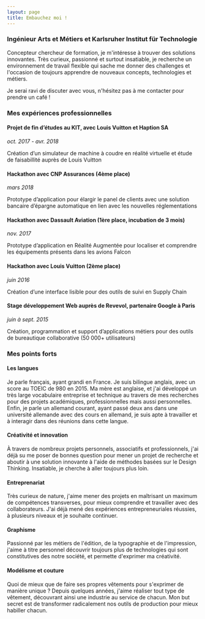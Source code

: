 ```yaml
---
layout: page
title: Embauchez moi !
---
```


### Ingénieur Arts et Métiers et Karlsruher Institut für Technologie
Concepteur chercheur de formation, je m'intéresse à trouver des solutions innovantes. Très curieux, passionné et surtout insatiable, je recherche un environnement de travail flexible qui sache me donner des challenges et l'occasion de toujours apprendre de nouveaux concepts, technologies et métiers.

Je serai ravi de discuter avec vous, n'hésitez pas à me contacter pour prendre un café !


### Mes expériences professionnelles

#### Projet de fin d’études au KIT, avec Louis Vuitton et Haption SA
*oct. 2017 - avr. 2018*

Création d’un simulateur de machine à coudre en réalité virtuelle et étude de faisabillité auprès de Louis Vuitton

#### Hackathon avec CNP Assurances (4ème place)
*mars 2018*

Prototype d’application pour élargir le panel de clients avec une solution bancaire d’épargne automatique en lien avec les nouvelles réglementations

#### Hackathon avec Dassault Aviation (1ère place, incubation de 3 mois)
*nov. 2017*

Prototype d’application en Réalité Augmentée pour localiser et comprendre les équipements présents dans les avions Falcon

#### Hackathon avec Louis Vuitton (2ème place)
*juin 2016*

Création d’une interface lisible pour des outils de suivi en Supply Chain

#### Stage développement Web auprès de Revevol, partenaire Google à Paris
*juin à sept. 2015*

Création, programmation et support d’applications métiers pour des outils de
bureautique collaborative (50 000+ utilisateurs)

### Mes points forts
#### Les langues
Je parle français, ayant grandi en France. Je suis bilingue anglais, avec un score au TOEIC de 980 en 2015. Ma mère est anglaise, et j'ai développé un très large vocabulaire entreprise et technique au travers de mes recherches pour des projets académiques, professionnelles mais aussi personnelles. Enfin, je parle un allemand courant, ayant passé deux ans dans une université allemande avec des cours en allemand, je suis apte à travailler et à interagir dans des réunions dans cette langue.

#### Créativité et innovation
À travers de nombreux projets personnels, associatifs et professionnels, j'ai déjà su me poser de bonnes question pour mener un projet de recherche et aboutir à une solution innovante à l'aide de méthodes basées sur le Design Thinking. Insatiable, je cherche à aller toujours plus loin.

#### Entreprenariat
Très curieux de nature, j'aime mener des projets en maîtrisant un maximum de compétences transverses, pour mieux comprendre et travailler avec des collaborateurs. J'ai déjà mené des expériences entrepreneuriales réussies, à plusieurs niveaux et je souhaite continuer.

#### Graphisme
Passionné par les métiers de l'édition, de la typographie et de l'impression, j'aime à titre personnel découvrir toujours plus de technologies qui sont constitutives des notre société, et permette d'exprimer ma créativité.

#### Modélisme et couture
Quoi de mieux que de faire ses propres vêtements pour s'exprimer de manière unique ? Depuis quelques années, j'aime réaliser tout type de vêtement, découvrant ainsi une industrie au service de chacun. Mon but secret est de transformer radicalement nos outils de production pour mieux habiller chacun.

